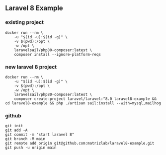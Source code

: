 ## Laravel 8 Example


### existing project

```
docker run --rm \
    -u "$(id -u):$(id -g)" \
    -v $(pwd):/opt \
    -w /opt \
    laravelsail/php80-composer:latest \
    composer install --ignore-platform-reqs
```

### new laravel 8 project

```
docker run --rm \
    -u "$(id -u):$(id -g)" \
    -v $(pwd):/opt \
    -w /opt \
    laravelsail/php80-composer:latest \
    composer create-project laravel/laravel:^8.0 laravel8-example && cd laravel8-example && php ./artisan sail:install --with=mysql,mailhog
```

### github

```
git init
git add -A
git commit -m "start laravel 8"
git branch -M main
git remote add origin git@github.com:matrizlab/laravel8-example.git
git push -u origin main
```
